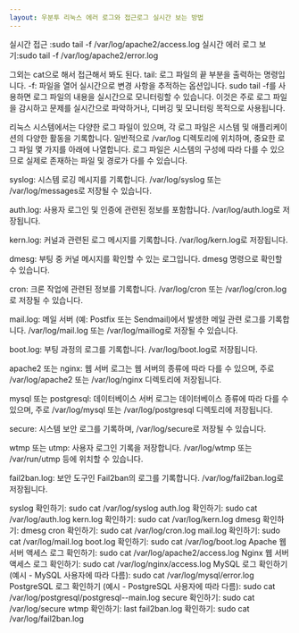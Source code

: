 ```yaml
---
layout: 우분투 리눅스 에러 로그와 접근로그 실시간 보는 방법
---
```

실시간 접근 :sudo tail -f /var/log/apache2/access.log
실시간 에러 로그 보기:sudo tail -f /var/log/apache2/error.log


그외는 cat으로 해서 접근해서 봐도 된다.
 tail: 로그 파일의 끝 부분을 출력하는 명령입니다.
-f: 파일을 열어 실시간으로 변경 사항을 추적하는 옵션입니다.
sudo tail -f를 사용하면 로그 파일의 내용을 실시간으로 모니터링할 수 있습니다. 
이것은 주로 로그 파일을 감시하고 문제를 실시간으로 파악하거나, 디버깅 및 모니터링 목적으로 사용됩니다.


리눅스 시스템에서는 다양한 로그 파일이 있으며, 각 로그 파일은 시스템 및 애플리케이션의 다양한 활동을 기록합니다. 일반적으로 /var/log 디렉토리에 위치하며, 중요한 로그 파일 몇 가지를 아래에 나열합니다. 로그 파일은 시스템의 구성에 따라 다를 수 있으므로 실제로 존재하는 파일 및 경로가 다를 수 있습니다.

syslog: 시스템 로깅 메시지를 기록합니다. /var/log/syslog 또는 /var/log/messages로 저장될 수 있습니다.

auth.log: 사용자 로그인 및 인증에 관련된 정보를 포함합니다. /var/log/auth.log로 저장됩니다.

kern.log: 커널과 관련된 로그 메시지를 기록합니다. /var/log/kern.log로 저장됩니다.

dmesg: 부팅 중 커널 메시지를 확인할 수 있는 로그입니다. dmesg 명령으로 확인할 수 있습니다.

cron: 크론 작업에 관련된 정보를 기록합니다. /var/log/cron 또는 /var/log/cron.log로 저장될 수 있습니다.

mail.log: 메일 서버 (예: Postfix 또는 Sendmail)에서 발생한 메일 관련 로그를 기록합니다. /var/log/mail.log 또는 /var/log/maillog로 저장될 수 있습니다.

boot.log: 부팅 과정의 로그를 기록합니다. /var/log/boot.log로 저장됩니다.

apache2 또는 nginx: 웹 서버 로그는 웹 서버의 종류에 따라 다를 수 있으며, 주로 /var/log/apache2 또는 /var/log/nginx 디렉토리에 저장됩니다.

mysql 또는 postgresql: 데이터베이스 서버 로그는 데이터베이스 종류에 따라 다를 수 있으며, 주로 /var/log/mysql 또는 /var/log/postgresql 디렉토리에 저장됩니다.

secure: 시스템 보안 로그를 기록하며, /var/log/secure로 저장될 수 있습니다.

wtmp 또는 utmp: 사용자 로그인 기록을 저장합니다. /var/log/wtmp 또는 /var/run/utmp 등에 위치할 수 있습니다.

fail2ban.log: 보안 도구인 Fail2ban의 로그를 기록합니다. /var/log/fail2ban.log로 저장됩니다.


syslog 확인하기:      sudo cat /var/log/syslog
auth.log 확인하기:   sudo cat /var/log/auth.log
kern.log 확인하기:   sudo cat /var/log/kern.log
dmesg 확인하기:   dmesg
cron 확인하기:   sudo cat /var/log/cron.log
mail.log 확인하기:   sudo cat /var/log/mail.log
boot.log 확인하기:   sudo cat /var/log/boot.log
Apache 웹 서버 액세스 로그 확인하기:   sudo cat /var/log/apache2/access.log
Nginx 웹 서버 액세스 로그 확인하기:   sudo cat /var/log/nginx/access.log
MySQL 로그 확인하기 (예시 - MySQL 사용자에 따라 다름):   sudo cat /var/log/mysql/error.log
PostgreSQL 로그 확인하기 (예시 - PostgreSQL 사용자에 따라 다름):   sudo cat /var/log/postgresql/postgresql-<version>-main.log
secure 확인하기:   sudo cat /var/log/secure
wtmp 확인하기:   last
fail2ban.log 확인하기:   sudo cat /var/log/fail2ban.log

